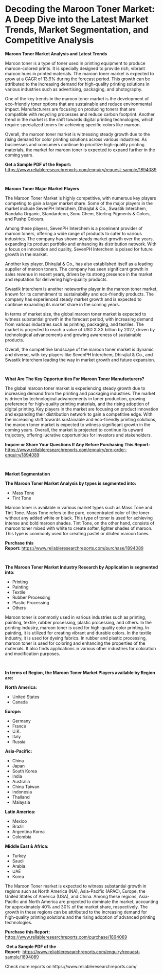 <p><h1>Decoding the Maroon Toner Market: A Deep Dive into the Latest Market Trends, Market Segmentation, and Competitive Analysis</h1></p><p><strong>Maroon Toner Market Analysis and Latest Trends</strong></p>
<p><p>Maroon toner is a type of toner used in printing equipment to produce maroon-colored prints. It is specially designed to provide rich, vibrant maroon hues in printed materials. The maroon toner market is expected to grow at a CAGR of 13.9% during the forecast period. This growth can be attributed to the increasing demand for high-quality printing solutions in various industries such as advertising, packaging, and photography. </p><p>One of the key trends in the maroon toner market is the development of eco-friendly toner options that are sustainable and reduce environmental impact. Manufacturers are focusing on producing toners that are compatible with recycling processes and reduce carbon footprint. Another trend in the market is the shift towards digital printing technologies, which require specialized toners for achieving specific colors like maroon.</p><p>Overall, the maroon toner market is witnessing steady growth due to the rising demand for color printing solutions across various industries. As businesses and consumers continue to prioritize high-quality printing materials, the market for maroon toner is expected to expand further in the coming years.</p></p>
<p><strong>Get a Sample PDF of the Report:&nbsp;</strong> <a href="https://www.reliableresearchreports.com/enquiry/request-sample/1894089">https://www.reliableresearchreports.com/enquiry/request-sample/1894089</a></p>
<p>&nbsp;</p>
<p><strong>Maroon Toner Major Market Players</strong></p>
<p><p>The Maroon Toner Market is highly competitive, with numerous key players competing to gain a larger market share. Some of the major players in the market include SevenPH Interchem, Dhirajlal & Co., Swastik Interchem, Nandalia Organic, Standardcon, Sonu Chem, Sterling Pigments & Colors, and Pushp Colours.</p><p>Among these players, SevenPH Interchem is a prominent provider of maroon toners, offering a wide range of products to cater to various industries. The company has shown steady market growth over the years, expanding its product portfolio and enhancing its distribution network. With a focus on innovation and quality, SevenPH Interchem is poised for future growth in the market.</p><p>Another key player, Dhirajlal & Co., has also established itself as a leading supplier of maroon toners. The company has seen significant growth in sales revenue in recent years, driven by its strong presence in the market and reputation for delivering high-quality products.</p><p>Swastik Interchem is another noteworthy player in the maroon toner market, known for its commitment to sustainability and eco-friendly products. The company has experienced steady market growth and is expected to continue expanding its market share in the coming years.</p><p>In terms of market size, the global maroon toner market is expected to witness substantial growth in the forecast period, with increasing demand from various industries such as printing, packaging, and textiles. The market is projected to reach a value of USD X.XX billion by 2027, driven by technological advancements and growing awareness of sustainable products.</p><p>Overall, the competitive landscape of the maroon toner market is dynamic and diverse, with key players like SevenPH Interchem, Dhirajlal & Co., and Swastik Interchem leading the way in market growth and future expansion.</p></p>
<p>&nbsp;</p>
<p><strong>What Are The Key Opportunities For Maroon Toner Manufacturers?</strong></p>
<p><p>The global maroon toner market is experiencing steady growth due to increasing demand from the printing and packaging industries. The market is driven by technological advancements in toner production, growing preference for high-quality printing materials, and the rising adoption of digital printing. Key players in the market are focusing on product innovation and expanding their distribution network to gain a competitive edge. With the increasing shift towards sustainable and eco-friendly printing solutions, the maroon toner market is expected to witness significant growth in the coming years. Overall, the market is projected to continue its upward trajectory, offering lucrative opportunities for investors and stakeholders.</p></p>
<p><strong>Inquire or Share Your Questions If Any Before Purchasing This Report:</strong> <a href="https://www.reliableresearchreports.com/enquiry/pre-order-enquiry/1894089">https://www.reliableresearchreports.com/enquiry/pre-order-enquiry/1894089</a></p>
<p>&nbsp;</p>
<p><strong>Market Segmentation</strong></p>
<p><strong>The Maroon Toner Market Analysis by types is segmented into:</strong></p>
<p><ul><li>Mass Tone</li><li>Tint Tone</li></ul></p>
<p><p>Maroon toner is available in various market types such as Mass Tone and Tint Tone. Mass Tone refers to the pure, concentrated color of the toner without any added white or black. This type of toner is used for achieving intense and bold maroon shades. Tint Tone, on the other hand, consists of maroon toner mixed with white to create softer, lighter shades of maroon. This type is commonly used for creating pastel or diluted maroon tones.</p></p>
<p><strong>Purchase this Report:&nbsp;</strong><a href="https://www.reliableresearchreports.com/purchase/1894089">https://www.reliableresearchreports.com/purchase/1894089</a></p>
<p>&nbsp;</p>
<p><strong>The Maroon Toner Market Industry Research by Application is segmented into:</strong></p>
<p><ul><li>Printing</li><li>Painting</li><li>Textile</li><li>Rubber Processing</li><li>Plastic Processing</li><li>Others</li></ul></p>
<p><p>Maroon toner is commonly used in various industries such as printing, painting, textile, rubber processing, plastic processing, and others. In the printing industry, maroon toner is used for high-quality color printing. In painting, it is utilized for creating vibrant and durable colors. In the textile industry, it is used for dyeing fabrics. In rubber and plastic processing, maroon toner is used for coloring and enhancing the properties of the materials. It also finds applications in various other industries for coloration and modification purposes.</p></p>
<p>&nbsp;</p>
<p><strong>In terms of Region, the Maroon Toner Market Players available by Region are:</strong></p>
<p>
    <p> <strong> North America: </strong>
        <ul>
            <li>United States</li>
            <li>Canada</li>
        </ul>
        </p> 
    <p> <strong> Europe: </strong>
        <ul>
            <li>Germany</li>
            <li>France</li>
            <li>U.K.</li>
            <li>Italy</li>
            <li>Russia</li>
        </ul>
        </p> 
    <p> <strong> Asia-Pacific: </strong>
        <ul>
            <li>China</li>
            <li>Japan</li>
            <li>South Korea</li>
            <li>India</li>
            <li>Australia</li>
            <li>China Taiwan</li>
            <li>Indonesia</li>
            <li>Thailand</li>
            <li>Malaysia</li>
        </ul>
        </p> 
    <p> <strong> Latin America: </strong>
        <ul>
            <li>Mexico</li>
            <li>Brazil</li>
            <li>Argentina Korea</li>
            <li>Colombia</li>
        </ul>
        </p> 
    <p> <strong> Middle East & Africa: </strong>
        <ul>
            <li>Turkey</li>
            <li>Saudi</li>
            <li>Arabia</li>
            <li>UAE</li>
            <li>Korea</li>
        </ul>
    </p>
    </p>
<p><p>The Maroon Toner market is expected to witness substantial growth in regions such as North America (NA), Asia-Pacific (APAC), Europe, the United States of America (USA), and China. Among these regions, Asia-Pacific and North America are projected to dominate the market, accounting for approximately 40% and 30% of the market share, respectively. The growth in these regions can be attributed to the increasing demand for high-quality printing solutions and the rising adoption of advanced printing technologies.</p></p>
<p><strong>Purchase this Report: </strong><a href="https://www.reliableresearchreports.com/purchase/1894089">https://www.reliableresearchreports.com/purchase/1894089</a></p>
<p>&nbsp;<strong>Get a Sample PDF of the Report:&nbsp;&nbsp;</strong><a href="https://www.reliableresearchreports.com/enquiry/request-sample/1894089">https://www.reliableresearchreports.com/enquiry/request-sample/1894089</a></p>
<p><strong></strong></p>
<p>Check more reports on https://www.reliableresearchreports.com/</p>